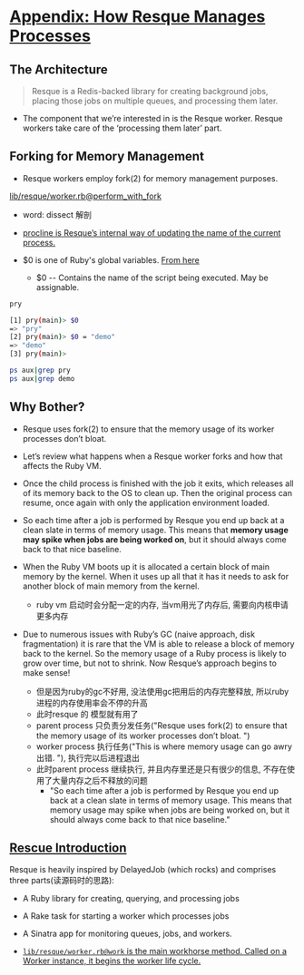# [Appendix: How Resque Manages Processes](https://workingwithruby.com/wwup/resque/)

## The Architecture

> Resque is a Redis-backed library for creating background jobs, placing those jobs on multiple queues, and processing them later.

+ The component that we’re interested in is the Resque worker. Resque workers take care of the ‘processing them later’ part.

## Forking for Memory Management

+ Resque workers employ fork(2) for memory management purposes.

[lib/resque/worker.rb@perform_with_fork](https://github.com/resque/resque/blob/9e5324c65f6bd123819e63f2c365492f7516fd46/lib/resque/worker.rb#L907)

+ word: dissect 解剖

+ [procline is Resque’s internal way of updating the name of the current process.](https://github.com/resque/resque/blob/9e5324c65f6bd123819e63f2c365492f7516fd46/lib/resque/worker.rb#L864)


+ $0 is one of Ruby's global variables. [From here](https://ruby-doc.org/core-2.3.1/doc/globals_rdoc.html)
    + $0 -- Contains the name of the script being executed. May be assignable.

```bash
pry

[1] pry(main)> $0
=> "pry"
[2] pry(main)> $0 = "demo"
=> "demo"
[3] pry(main)>

ps aux|grep pry
ps aux|grep demo
```

## Why Bother?

+ Resque uses fork(2) to ensure that the memory usage of its worker processes don’t bloat.
+ Let’s review what happens when a Resque worker forks and how that affects the Ruby VM.

+ Once the child process is finished with the job it exits, which releases all of its memory back to the OS to clean up. Then the original process can resume, once again with only the application environment loaded.

+ So each time after a job is performed by Resque you end up back at a clean slate in terms of memory usage. This means that **memory usage may spike when jobs are being worked on**, but it should always come back to that nice baseline.

+ When the Ruby VM boots up it is allocated a certain block of main memory by the kernel. When it uses up all that it has it needs to ask for another block of main memory from the kernel.
    + ruby vm 启动时会分配一定的内存, 当vm用光了内存后, 需要向内核申请更多内存

+ Due to numerous issues with Ruby’s GC (naive approach, disk fragmentation) it is rare that the VM is able to release a block of memory back to the kernel. So the memory usage of a Ruby process is likely to grow over time, but not to shrink. Now Resque’s approach begins to make sense!
    + 但是因为ruby的gc不好用, 没法使用gc把用后的内存完整释放, 所以ruby进程的内存使用率会不停的升高
    + 此时resque 的 模型就有用了
    + parent process 只负责分发任务("Resque uses fork(2) to ensure that the memory usage of its worker processes don’t bloat. ")
    + worker process 执行任务("This is where memory usage can go awry出错. "), 执行完以后进程退出
    + 此时parent process 继续执行, 并且内存里还是只有很少的信息, 不存在使用了大量内存之后不释放的问题
        + "So each time after a job is performed by Resque you end up back at a clean slate in terms of memory usage. This means that memory usage may spike when jobs are being worked on, but it should always come back to that nice baseline."

## [Rescue Introduction](https://github.com/resque/resque#introduction)

Resque is heavily inspired by DelayedJob (which rocks) and comprises three parts(读源码时的思路):

+ A Ruby library for creating, querying, and processing jobs
+ A Rake task for starting a worker which processes jobs
+ A Sinatra app for monitoring queues, jobs, and workers.


+ [`lib/resque/worker.rb@work` is the main workhorse method. Called on a Worker instance, it begins the worker life cycle.](https://github.com/resque/resque/blob/9e5324c65f6bd123819e63f2c365492f7516fd46/lib/resque/worker.rb#L233)




